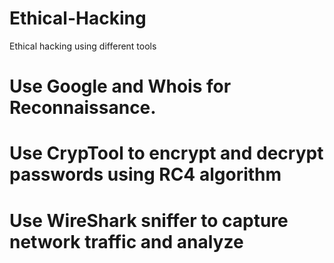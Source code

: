 # Ethical-Hacking
Ethical hacking using different tools

# Use Google and Whois for Reconnaissance.
# Use CrypTool to encrypt and decrypt passwords using RC4 algorithm
# Use WireShark sniffer to capture network traffic and analyze
